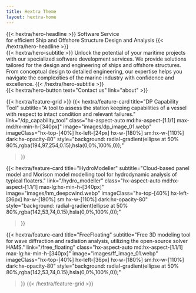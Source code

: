 ```yaml
---
title: Hextra Theme
layout: hextra-home
---
```


<div class="hx-mt-6 hx-mb-6">
{{< hextra/hero-headline >}}
   Software Service&nbsp;<br class="sm:hx-block hx-hidden" />
   for efficient Ship and Offshore Structure Design and Analysis
{{< /hextra/hero-headline >}}
</div>

<div class="hx-mb-12">
{{< hextra/hero-subtitle >}}
  Unlock the potential of your maritime projects with our specialized software development services.
  We provide solutions tailored for the design and engineering of ships and offshore structures.
  From conceptual design to detailed engineering, our expertise helps you navigate the complexities of the marine industry with confidence and excellence.
{{< /hextra/hero-subtitle >}}
</div>

<div class="hx-mb-6">
{{< hextra/hero-button text="Contact us" link="about" >}}
</div>

<div class="hx-mt-6"></div>


{{< hextra/feature-grid >}}
  {{< hextra/feature-card
    title="DP Capability Tool"
    subtitle="A tool to assess the station keeping capabilities of a vessel with respect to intact condition and relevant failures."
	  link="/dp_capability_tool"
    class="hx-aspect-auto md:hx-aspect-[1.1/1] max-md:hx-min-h-[340px]"
    image="images/dp_image_01.webp"
    imageClass="hx-top-[40%] hx-left-[24px] hx-w-[180%] sm:hx-w-[110%] dark:hx-opacity-80"
    style="background: radial-gradient(ellipse at 50% 80%,rgba(194,97,254,0.15),hsla(0,0%,100%,0));"
  >}}

  {{< hextra/feature-card
    title="HydroModeller"
    subtitle="Cloud-based panel model and Morison model modelling tool for hydrodynamic analysis of typical floaters."
    link="/hydro_modeller"
    class="hx-aspect-auto md:hx-aspect-[1.1/1] max-lg:hx-min-h-[340px]"
    image="images/hm_deepcwind.webp"
    imageClass="hx-top-[40%] hx-left-[36px] hx-w-[180%] sm:hx-w-[110%] dark:hx-opacity-80"
    style="background: radial-gradient(ellipse at 50% 80%,rgba(142,53,74,0.15),hsla(0,0%,100%,0));"
  >}}
  
  {{< hextra/feature-card
    title="FreeFloating"
    subtitle="Free 3D modeling tool for wave diffraction and radiation analysis, utilizing the open-source solver HAMS."
    link="/free_floating"
    class="hx-aspect-auto md:hx-aspect-[1.1/1] max-lg:hx-min-h-[340px]"
    image="images/ff_image_01.webp"
    imageClass="hx-top-[40%] hx-left-[36px] hx-w-[180%] sm:hx-w-[110%] dark:hx-opacity-80"
    style="background: radial-gradient(ellipse at 50% 80%,rgba(142,53,74,0.15),hsla(0,0%,100%,0));"
  >}}
{{< /hextra/feature-grid >}}
